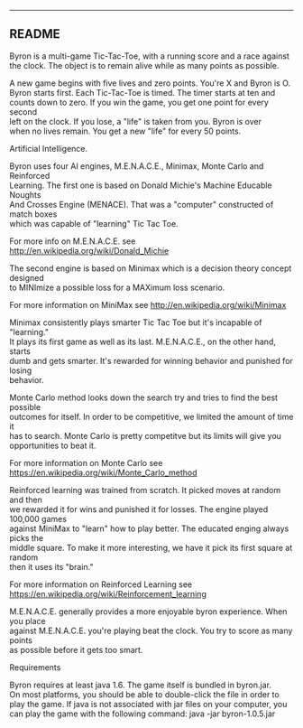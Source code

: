 ------
README
------

Byron is a multi-game Tic-Tac-Toe, with a running score and a race against  
the clock. The object is to remain alive while as many points as possible.  

A new game begins with five lives and zero points. You're X and Byron is O.  
Byron starts first. Each Tic-Tac-Toe is timed. The timer starts at ten and   
counts down to zero. If you win the game, you get one point for every second   
left on the clock. If you lose, a "life" is taken from you. Byron is over  
when no lives remain. You get a new "life" for every 50 points.  

Artificial Intelligence.

Byron uses four AI engines, M.E.N.A.C.E., Minimax, Monte Carlo and Reinforced  
Learning.  The first one is based on Donald Michie's Machine Educable Noughts  
And Crosses Engine (MENACE). That was a "computer" constructed of match boxes  
which was capable of "learning" Tic Tac Toe.  

For more info on M.E.N.A.C.E. see http://en.wikipedia.org/wiki/Donald_Michie  

The second engine is based on Minimax which is a decision theory concept designed  
to MINImize a possible loss for a MAXimum loss scenario.  

For more information on MiniMax see http://en.wikipedia.org/wiki/Minimax  

Minimax consistently plays smarter Tic Tac Toe but it's incapable of "learning."  
It plays its first game as well as its last. M.E.N.A.C.E., on the other hand, starts  
dumb and gets smarter. It's rewarded for winning behavior and punished for losing  
behavior.  

Monte Carlo method looks down the search try and tries to find the best possible  
outcomes for itself. In order to be competitive, we limited the amount of time it  
has to search. Monte Carlo is pretty competitve but its limits will give you
opportunities to beat it.

For more information on Monte Carlo see https://en.wikipedia.org/wiki/Monte_Carlo_method

Reinforced learning was trained from scratch. It picked moves at random and then  
we rewarded it for wins and punished it for losses. The engine played 100,000 games  
against MiniMax to "learn" how to play better. The educated enging always picks the  
middle square. To make it more interesting, we have it pick its first square at random  
then it uses its "brain."

For more information on Reinforced Learning see https://en.wikipedia.org/wiki/Reinforcement_learning

M.E.N.A.C.E. generally provides a more enjoyable byron experience. When you place  
against M.E.N.A.C.E. you're playing beat the clock. You try to score as many points  
as possible before it gets too smart. 


Requirements 

Byron requires at least java 1.6. The game itself is bundled in byron.jar.  
On most platforms, you should be able to double-click the file in order to  
play the game. If java is not associated with jar files on your computer, you  
can play the game with the following command:  java -jar byron-1.0.5.jar  





